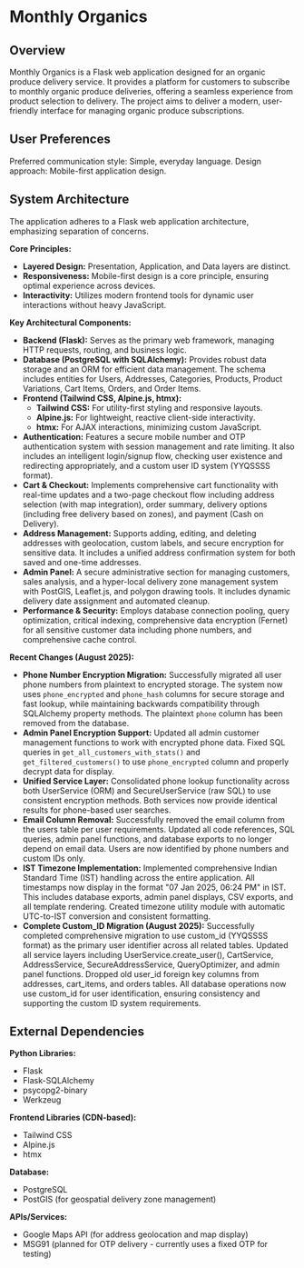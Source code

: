 # Monthly Organics

## Overview

Monthly Organics is a Flask web application designed for an organic produce delivery service. It provides a platform for customers to subscribe to monthly organic produce deliveries, offering a seamless experience from product selection to delivery. The project aims to deliver a modern, user-friendly interface for managing organic produce subscriptions.

## User Preferences

Preferred communication style: Simple, everyday language.
Design approach: Mobile-first application design.

## System Architecture

The application adheres to a Flask web application architecture, emphasizing separation of concerns.

**Core Principles:**
- **Layered Design:** Presentation, Application, and Data layers are distinct.
- **Responsiveness:** Mobile-first design is a core principle, ensuring optimal experience across devices.
- **Interactivity:** Utilizes modern frontend tools for dynamic user interactions without heavy JavaScript.

**Key Architectural Components:**

-   **Backend (Flask):** Serves as the primary web framework, managing HTTP requests, routing, and business logic.
-   **Database (PostgreSQL with SQLAlchemy):** Provides robust data storage and an ORM for efficient data management. The schema includes entities for Users, Addresses, Categories, Products, Product Variations, Cart Items, Orders, and Order Items.
-   **Frontend (Tailwind CSS, Alpine.js, htmx):**
    -   **Tailwind CSS:** For utility-first styling and responsive layouts.
    -   **Alpine.js:** For lightweight, reactive client-side interactivity.
    -   **htmx:** For AJAX interactions, minimizing custom JavaScript.
-   **Authentication:** Features a secure mobile number and OTP authentication system with session management and rate limiting. It also includes an intelligent login/signup flow, checking user existence and redirecting appropriately, and a custom user ID system (YYQSSSS format).
-   **Cart & Checkout:** Implements comprehensive cart functionality with real-time updates and a two-page checkout flow including address selection (with map integration), order summary, delivery options (including free delivery based on zones), and payment (Cash on Delivery).
-   **Address Management:** Supports adding, editing, and deleting addresses with geolocation, custom labels, and secure encryption for sensitive data. It includes a unified address confirmation system for both saved and one-time addresses.
-   **Admin Panel:** A secure administrative section for managing customers, sales analysis, and a hyper-local delivery zone management system with PostGIS, Leaflet.js, and polygon drawing tools. It includes dynamic delivery date assignment and automated cleanup.
-   **Performance & Security:** Employs database connection pooling, query optimization, critical indexing, comprehensive data encryption (Fernet) for all sensitive customer data including phone numbers, and comprehensive cache control.

**Recent Changes (August 2025):**
-   **Phone Number Encryption Migration:** Successfully migrated all user phone numbers from plaintext to encrypted storage. The system now uses `phone_encrypted` and `phone_hash` columns for secure storage and fast lookup, while maintaining backwards compatibility through SQLAlchemy property methods. The plaintext `phone` column has been removed from the database.
-   **Admin Panel Encryption Support:** Updated all admin customer management functions to work with encrypted phone data. Fixed SQL queries in `get_all_customers_with_stats()` and `get_filtered_customers()` to use `phone_encrypted` column and properly decrypt data for display.
-   **Unified Service Layer:** Consolidated phone lookup functionality across both UserService (ORM) and SecureUserService (raw SQL) to use consistent encryption methods. Both services now provide identical results for phone-based user searches.
-   **Email Column Removal:** Successfully removed the email column from the users table per user requirements. Updated all code references, SQL queries, admin panel functions, and database exports to no longer depend on email data. Users are now identified by phone numbers and custom IDs only.
-   **IST Timezone Implementation:** Implemented comprehensive Indian Standard Time (IST) handling across the entire application. All timestamps now display in the format "07 Jan 2025, 06:24 PM" in IST. This includes database exports, admin panel displays, CSV exports, and all template rendering. Created timezone utility module with automatic UTC-to-IST conversion and consistent formatting.
-   **Complete Custom_ID Migration (August 2025):** Successfully completed comprehensive migration to use custom_id (YYQSSSS format) as the primary user identifier across all related tables. Updated all service layers including UserService.create_user(), CartService, AddressService, SecureAddressService, QueryOptimizer, and admin panel functions. Dropped old user_id foreign key columns from addresses, cart_items, and orders tables. All database operations now use custom_id for user identification, ensuring consistency and supporting the custom ID system requirements.

## External Dependencies

**Python Libraries:**
-   Flask
-   Flask-SQLAlchemy
-   psycopg2-binary
-   Werkzeug

**Frontend Libraries (CDN-based):**
-   Tailwind CSS
-   Alpine.js
-   htmx

**Database:**
-   PostgreSQL
-   PostGIS (for geospatial delivery zone management)

**APIs/Services:**
-   Google Maps API (for address geolocation and map display)
-   MSG91 (planned for OTP delivery - currently uses a fixed OTP for testing)